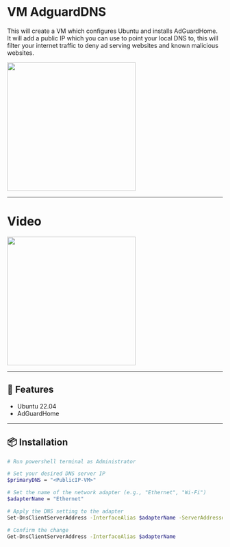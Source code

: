 # VM AdguardDNS

This will create a VM which configures Ubuntu and installs AdGuardHome.
It will add a public IP which you can use to point your local DNS to,
this will filter your internet traffic to deny ad serving websites and known malicious websites.

<img src="https://b2024479.smushcdn.com/2024479/wp-content/uploads/2020/09/use-the-following-DNS-server-address.jpg?lossy=1&strip=1&webp=1" width="300"/>

---

# Video
<a href="https://cdn.adguard.com/public/Adguard/Blog/AGHome/dashboard.mp4" target="_blank">
  <img src="https://cdn.adguard.com/public/Adguard/Blog/AGHome/dashboard.jpg" width="300"/>
</a>

---

## 🚀 Features

- Ubuntu 22.04
- AdGuardHome

---

## 📦 Installation

```bash
# Run powershell terminal as Administrator

# Set your desired DNS server IP
$primaryDNS = "<PublicIP-VM>"

# Set the name of the network adapter (e.g., "Ethernet", "Wi-Fi")
$adapterName = "Ethernet"

# Apply the DNS setting to the adapter
Set-DnsClientServerAddress -InterfaceAlias $adapterName -ServerAddresses $primaryDNS

# Confirm the change
Get-DnsClientServerAddress -InterfaceAlias $adapterName
